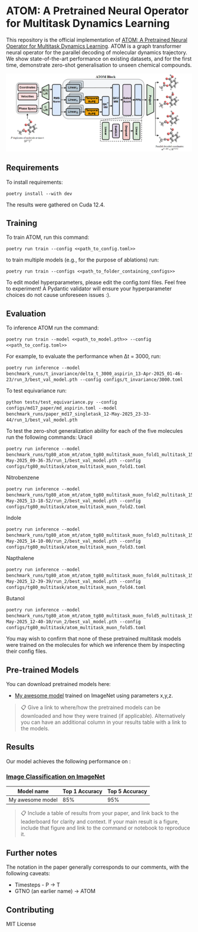 # ATOM: A Pretrained Neural Operator for Multitask Dynamics Learning

This repository is the official implementation of [ATOM: A Pretrained Neural Operator for Multitask Dynamics Learning](https://arxiv.org/abs/2030.12345). ATOM is a graph transformer neural operator for the parallel decoding of molecular dynamics trajectory. We show state-of-the-art performance on existing datasets, and for the first time, demonstrate zero-shot generalisation to unseen chemical compounds.

![ATOM Diagram](Z_paper_content/ATOM%20Architecture.png)

## Requirements

To install requirements:

```setup
poetry install --with dev
```

The results were gathered on Cuda 12.4.

## Training

To train ATOM, run this command:

```train
poetry run train --config <<path_to_config.toml>>
```

to train multiple models (e.g., for the purpose of ablations) run:

```train
poetry run train --configs <<path_to_folder_containing_configs>>
```

To edit model hyperparameters, please edit the config.toml files. Feel free to experiment! A Pydantic validator will ensure your hyperparameter choices do not cause unforeseen issues :).

## Evaluation

To inference ATOM run the command:
```train
poetry run train --model <<path_to_model.pth>> --config <<path_to_config.toml>>
```

For example, to evaluate the performance when Δt = 3000, run:

```eval
poetry run inference --model benchmark_runs/t_invariance/delta_t_3000_aspirin_13-Apr-2025_01-46-23/run_3/best_val_model.pth --config configs/t_invariance/3000.toml
```

To test equivariance run:
```
python tests/test_equivariance.py --config configs/md17_paper/md_aspirin.toml --model benchmark_runs/paper_md17_singletask_12-May-2025_23-33-44/run_1/best_val_model.pth
```

To test the zero-shot generalization ability for each of the five molecules run the following commands:
Uracil
```
poetry run inference --model benchmark_runs/tg80_atom_mt/atom_tg80_multitask_muon_fold1_multitask_15-May-2025_09-36-35/run_1/best_val_model.pth --config configs/tg80_multitask/atom_multitask_muon_fold1.toml
```

Nitrobenzene
```
poetry run inference --model benchmark_runs/tg80_atom_mt/atom_tg80_multitask_muon_fold2_multitask_15-May-2025_13-18-52/run_2/best_val_model.pth --config configs/tg80_multitask/atom_multitask_muon_fold2.toml
```

Indole
```
poetry run inference --model benchmark_runs/tg80_atom_mt/atom_tg80_multitask_muon_fold3_multitask_15-May-2025_14-10-00/run_2/best_val_model.pth --config configs/tg80_multitask/atom_multitask_muon_fold3.toml
```

Napthalene
```
poetry run inference --model benchmark_runs/tg80_atom_mt/atom_tg80_multitask_muon_fold4_multitask_15-May-2025_12-39-39/run_2/best_val_model.pth --config configs/tg80_multitask/atom_multitask_muon_fold4.toml
```

Butanol
```
poetry run inference --model benchmark_runs/tg80_atom_mt/atom_tg80_multitask_muon_fold5_multitask_15-May-2025_12-40-10/run_2/best_val_model.pth --config configs/tg80_multitask/atom_multitask_muon_fold5.toml
```
You may wish to confirm that none of these pretrained multitask models were trained on the molecules for which we inference them by inspecting their config files.

## Pre-trained Models

You can download pretrained models here:

- [My awesome model](https://drive.google.com/mymodel.pth) trained on ImageNet using parameters x,y,z. 

>📋  Give a link to where/how the pretrained models can be downloaded and how they were trained (if applicable).  Alternatively you can have an additional column in your results table with a link to the models.

## Results

Our model achieves the following performance on :

### [Image Classification on ImageNet](https://paperswithcode.com/sota/image-classification-on-imagenet)

| Model name         | Top 1 Accuracy  | Top 5 Accuracy |
| ------------------ |---------------- | -------------- |
| My awesome model   |     85%         |      95%       |

>📋  Include a table of results from your paper, and link back to the leaderboard for clarity and context. If your main result is a figure, include that figure and link to the command or notebook to reproduce it. 

## Further notes
The notation in the paper generally corresponds to our comments, with the following caveats:
* Timesteps - P -> T
* GTNO (an earlier name) -> ATOM

## Contributing

MIT License

